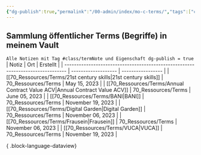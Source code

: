 ```yaml
---
{"dg-publish":true,"permalink":"/00-admin/index/mo-c-terms/","tags":["class/index"],"noteIcon":""}
---
```



## Sammlung öffentlicher Terms (Begriffe) in meinem Vault
`Alle Notizen mit Tag #class/termNote und Eigenschaft dg-publish = true`
| Notiz                                                                           | Ort                 | Erstellt          |
| ------------------------------------------------------------------------------- | ------------------- | ----------------- |
| [[70_Ressources/Terms/21st century skills\|21st century skills]]             | 70_Ressources/Terms | May 15, 2023      |
| [[70_Ressources/Terms/Annual Contract Value ACV\|Annual Contract Value ACV]] | 70_Ressources/Terms | June 05, 2023     |
| [[70_Ressources/Terms/BANI\|BANI]]                                           | 70_Ressources/Terms | November 19, 2023 |
| [[70_Ressources/Terms/Digital Garden\|Digital Garden]]                       | 70_Ressources/Terms | November 06, 2023 |
| [[70_Ressources/Terms/Frausein\|Frausein]]                                   | 70_Ressources/Terms | November 06, 2023 |
| [[70_Ressources/Terms/VUCA\|VUCA]]                                           | 70_Ressources/Terms | November 19, 2023 |

{ .block-language-dataview}

